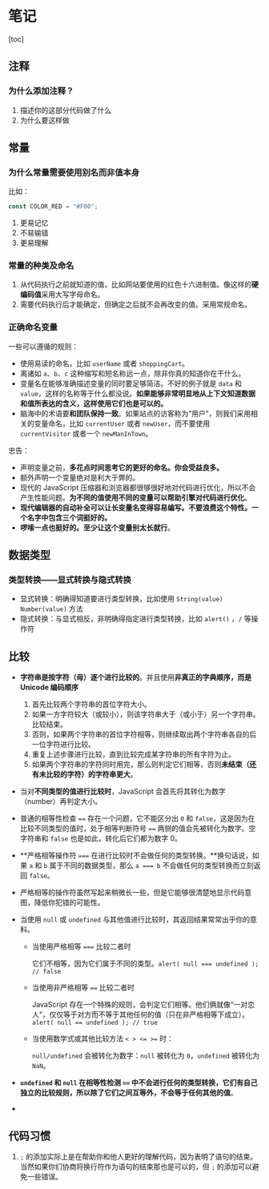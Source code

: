 # 笔记

[toc]



## 注释

### 为什么添加注释？

1. 描述你的这部分代码做了什么
2. 为什么要这样做

## 常量

### 为什么常量需要使用别名而非值本身

比如：

```js
const COLOR_RED = "#F00";
```

1. 更易记忆
2. 不易输错
3. 更易理解

### 常量的种类及命名

1. 从代码执行之前就知道的值，比如网站要使用的红色十六进制值。像这样的**硬编码值**采用大写字母命名。
2. 需要代码执行后才能确定，但确定之后就不会再改变的值。采用常规命名。

### 正确命名变量

一些可以遵循的规则：

- 使用易读的命名，比如 `userName` 或者 `shoppingCart`。
- 离诸如 `a`、`b`、`c` 这种缩写和短名称远一点，除非你真的知道你在干什么。
- 变量名在能够准确描述变量的同时要足够简洁。不好的例子就是 `data` 和 `value`，这样的名称等于什么都没说。**如果能够非常明显地从上下文知道数据和值所表达的含义，这样使用它们也是可以的。**
- 脑海中的术语要**和团队保持一致**。如果站点的访客称为“用户”，则我们采用相关的变量命名，比如 `currentUser` 或者 `newUser`，而不要使用 `currentVisitor` 或者一个 `newManInTown`。

忠告：

- 声明变量之前，**多花点时间思考它的更好的命名。你会受益良多。**
- 额外声明一个变量绝对是利大于弊的。
- 现代的 JavaScript 压缩器和浏览器都很够很好地对代码进行优化，所以不会产生性能问题。**为不同的值使用不同的变量可以帮助引擎对代码进行优化**。
- **现代编辑器的自动补全可以让长变量名变得容易编写。不要浪费这个特性。一个名字中包含三个词挺好的。**
- **啰嗦一点也挺好的。至少让这个变量别太长就行**。

## 数据类型

### 类型转换——显式转换与隐式转换

- 显式转换：明确得知道要进行类型转换，比如使用 `String(value)` `Number(value)` 方法
- 隐式转换：与显式相反，非明确得指定进行类型转换，比如 `alert()` ，`/` 等操作符

## 比较

- **字符串是按字符（母）逐个进行比较的**。并且使用**非真正的字典顺序，而是 Unicode 编码顺序**

  1. 首先比较两个字符串的首位字符大小。
  2. 如果一方字符较大（或较小），则该字符串大于（或小于）另一个字符串。比较结束。
  3. 否则，如果两个字符串的首位字符相等，则继续取出两个字符串各自的后一位字符进行比较。
  4. 重复上述步骤进行比较，直到比较完成某字符串的所有字符为止。
  5. 如果两个字符串的字符同时用完，那么则判定它们相等，否则**未结束（还有未比较的字符）的字符串更大**。

- 当对**不同类型的值进行比较时**，JavaScript 会首先将其转化为数字（number）再判定大小。

- 普通的相等性检查 `==` 存在一个问题，它不能区分出 `0` 和 `false`，这是因为在比较不同类型的值时，处于相等判断符号 `==` 两侧的值会先被转化为数字。空字符串和 `false` 也是如此，转化后它们都为数字 0。

- **严格相等操作符 `===` 在进行比较时不会做任何的类型转换。**换句话说，如果 `a` 和 `b` 属于不同的数据类型，那么 `a === b` 不会做任何的类型转换而立刻返回 `false`。

- 严格相等的操作符虽然写起来稍微长一些，但是它能够很清楚地显示代码意图，降低你犯错的可能性。

- 当使用 `null` 或 `undefined` 与其他值进行比较时，其返回结果常常出乎你的意料。

  - 当使用严格相等 `===` 比较二者时

    它们不相等，因为它们属于不同的类型。`alert( null === undefined ); // false`

  - 当使用非严格相等 `==` 比较二者时

    JavaScript 存在一个特殊的规则，会判定它们相等。他们俩就像“一对恋人”，仅仅等于对方而不等于其他任何的值（只在非严格相等下成立）。`alert( null == undefined ); // true`

  - 当使用数学式或其他比较方法 `< > <= >=` 时：

    `null/undefined` 会被转化为数字：`null` 被转化为 `0`，`undefined` 被转化为 `NaN`。

- **`undefined` 和 `null` 在相等性检测 `==` 中不会进行任何的类型转换，它们有自己独立的比较规则，所以除了它们之间互等外，不会等于任何其他的值**。

- 

## 代码习惯

1. `;` 的添加实际上是在帮助你和他人更好的理解代码，因为表明了语句的结束。当然如果你们协商将换行符作为语句的结束那也是可以的，但 `;` 的添加可以避免一些错误。